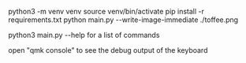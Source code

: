 python3 -m venv venv
source venv/bin/activate
pip install -r requirements.txt
python main.py --write-image-immediate ./toffee.png

python3 main.py --help for a list of commands

open "qmk console" to see the debug output of the keyboard
